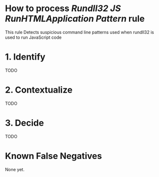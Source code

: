 # How to process *Rundll32 JS RunHTMLApplication Pattern* rule
This rule Detects suspicious command line patterns used when rundll32 is used to run JavaScript code

# 1. Identify
TODO

# 2. Contextualize
TODO

# 3. Decide
TODO

# Known False Negatives
None yet.
